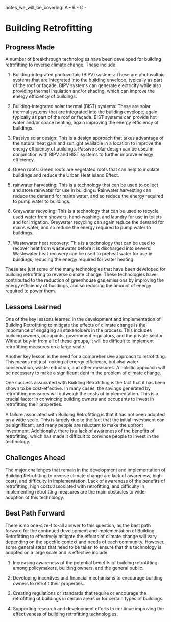 notes_we_will_be_covering:
A -
B -
C -

# Building Retrofitting

## Progress Made

A number of breakthrough technologies have been developed for building retrofitting to reverse climate change. These include:

1. Building-integrated photovoltaic (BIPV) systems: These are photovoltaic systems that are integrated into the building envelope, typically as part of the roof or façade. BIPV systems can generate electricity while also providing thermal insulation and/or shading, which can improve the energy efficiency of buildings.

2. Building-integrated solar thermal (BIST) systems: These are solar thermal systems that are integrated into the building envelope, again typically as part of the roof or façade. BIST systems can provide hot water and/or space heating, again improving the energy efficiency of buildings.

3. Passive solar design: This is a design approach that takes advantage of the natural heat gain and sunlight available in a location to improve the energy efficiency of buildings. Passive solar design can be used in conjunction with BIPV and BIST systems to further improve energy efficiency.

4. Green roofs: Green roofs are vegetated roofs that can help to insulate buildings and reduce the Urban Heat Island Effect.

5. rainwater harvesting: This is a technology that can be used to collect and store rainwater for use in buildings. Rainwater harvesting can reduce the demand for mains water, and so reduce the energy required to pump water to buildings.

6. Greywater recycling: This is a technology that can be used to recycle used water from showers, hand-washing, and laundry for use in toilets and for irrigation. Greywater recycling can again reduce the demand for mains water, and so reduce the energy required to pump water to buildings.

7. Wastewater heat recovery: This is a technology that can be used to recover heat from wastewater before it is discharged into sewers. Wastewater heat recovery can be used to preheat water for use in buildings, reducing the energy required for water heating.

These are just some of the many technologies that have been developed for building retrofitting to reverse climate change. These technologies have contributed to the reduction of greenhouse gas emissions by improving the energy efficiency of buildings, and so reducing the amount of energy required to power them.

## Lessons Learned

One of the key lessons learned in the development and implementation of Building Retrofitting to mitigate the effects of climate change is the importance of engaging all stakeholders in the process. This includes building owners, occupants, government regulators, and the private sector. Without buy-in from all of these groups, it will be difficult to implement retrofitting measures on a large scale.

Another key lesson is the need for a comprehensive approach to retrofitting. This means not just looking at energy efficiency, but also water conservation, waste reduction, and other measures. A holistic approach will be necessary to make a significant dent in the problem of climate change.

One success associated with Building Retrofitting is the fact that it has been shown to be cost-effective. In many cases, the savings generated by retrofitting measures will outweigh the costs of implementation. This is a crucial factor in convincing building owners and occupants to invest in retrofitting their properties.

A failure associated with Building Retrofitting is that it has not been adopted on a wide scale. This is largely due to the fact that the initial investment can be significant, and many people are reluctant to make the upfront investment. Additionally, there is a lack of awareness of the benefits of retrofitting, which has made it difficult to convince people to invest in the technology.

## Challenges Ahead

The major challenges that remain in the development and implementation of Building Retrofitting to reverse climate change are lack of awareness, high costs, and difficulty in implementation. Lack of awareness of the benefits of retrofitting, high costs associated with retrofitting, and difficulty in implementing retrofitting measures are the main obstacles to wider adoption of this technology.

## Best Path Forward

There is no one-size-fits-all answer to this question, as the best path forward for the continued development and implementation of Building Retrofitting to effectively mitigate the effects of climate change will vary depending on the specific context and needs of each community. However, some general steps that need to be taken to ensure that this technology is adopted on a large scale and is effective include:

1. Increasing awareness of the potential benefits of building retrofitting among policymakers, building owners, and the general public.

2. Developing incentives and financial mechanisms to encourage building owners to retrofit their properties.

3. Creating regulations or standards that require or encourage the retrofitting of buildings in certain areas or for certain types of buildings.

4. Supporting research and development efforts to continue improving the effectiveness of building retrofitting technologies.
